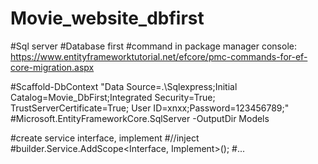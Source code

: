 # Movie_website_dbfirst

#Sql server
#Database first
#command in package manager console: https://www.entityframeworktutorial.net/efcore/pmc-commands-for-ef-core-migration.aspx

#Scaffold-DbContext "Data Source=.\\Sqlexpress;Initial Catalog=Movie_DbFirst;Integrated Security=True; TrustServerCertificate=True; User ID=xnxx;Password=123456789;" #Microsoft.EntityFrameworkCore.SqlServer -OutputDir Models

#create service interface, implement
#//inject 
#builder.Service.AddScope<Interface, Implement>();
#...

